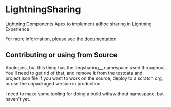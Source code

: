 # LightningSharing

Lightning Components  Apex to implement adhoc sharing in Lightning Experience

For more information, please see the <a href="https://salesforce.quip.com/AJeQA2j2bMw5">documentation</a>

## Contributing or using from Source
Apologies, but this thing has the ltngsharing__ namespace used throughout.  You'll need to get rid of that, and remove it from the testdata and project.json file if you want to work on the source, deploy to a scratch org, or use the unpackaged version in production.

I need to make some tooling for doing a build with/without namespace, but haven't yet.